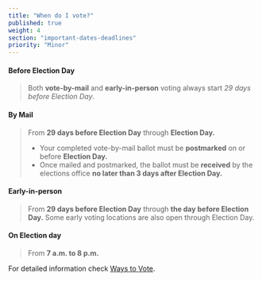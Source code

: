 ```yaml
---
title: "When do I vote?"
published: true
weight: 4
section: "important-dates-deadlines"
priority: "Minor"
---
```

#### Before Election Day
> Both **vote-by-mail** and **early-in-person** voting always start _29 days before Election Day_.  

#### By Mail
> From **29 days before Election Day** through **Election Day.**  
> - Your completed vote-by-mail ballot must be **postmarked** on or before **Election Day.**  
> - Once mailed and postmarked, the ballot must be **received** by the elections office **no later than 3 days after Election Day.**  

#### Early-in-person
> From **29 days before Election Day** through **the day before Election Day.** Some early voting locations are also open through Election Day.  

#### On Election day  
> From **7 a.m. to 8 p.m.**  

For detailed information check [Ways to Vote](#section-ways-to-vote).  
